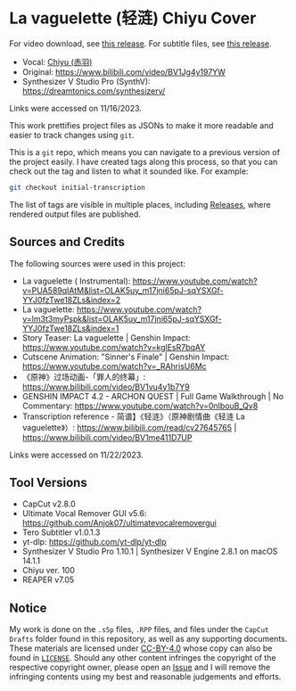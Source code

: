 # La vaguelette (轻涟) Chiyu Cover

For video download,
see [this release](https://github.com/iluminar-yi/la-vaguelette-chiyu-cover/releases/tag/video-final-version). For
subtitle files,
see [this release](https://github.com/iluminar-yi/la-vaguelette-chiyu-cover/releases/tag/add-subtitles).

* Vocal: [Chiyu (赤羽)](https://synthv.fandom.com/wiki/Chiyu)
* Original: https://www.bilibili.com/video/BV1Jg4y197YW
* Synthesizer V Studio Pro (SynthV): https://dreamtonics.com/synthesizerv/

Links were accessed on 11/16/2023.

This work prettifies project files as JSONs to make it more readable and easier to track changes using `git`.

This is a `git` repo, which means you can navigate to a previous version of the project easily.
I have created tags along this process, so that you can check out the tag and listen to what it sounded like.
For example:

```bash
git checkout initial-transcription
```

The list of tags are visible in multiple places, including
[Releases](https://github.com/iluminar-yi/la-vaguelette-synthv-cover/releases),
where rendered output files are published.

## Sources and Credits

The following sources were used in this project:

* La vaguelette (
  Instrumental): https://www.youtube.com/watch?v=PUA589qIAtM&list=OLAK5uy_m17jni65pJ-sqYSXGf-YYJ0fzTwe18ZLs&index=2
* La vaguelette: https://www.youtube.com/watch?v=lm3t3myPspk&list=OLAK5uy_m17jni65pJ-sqYSXGf-YYJ0fzTwe18ZLs&index=1
* Story Teaser: La vaguelette | Genshin Impact: https://www.youtube.com/watch?v=kglEsR7bqAY
* Cutscene Animation: "Sinner's Finale" | Genshin Impact: https://www.youtube.com/watch?v=_RAhrisU6Mc
* 《原神》过场动画-「罪人的终幕」: https://www.bilibili.com/video/BV1vu4y1b7Y9
* GENSHIN IMPACT 4.2 - ARCHON QUEST | Full Game Walkthrough | No Commentary: https://www.youtube.com/watch?v=0nIbouB_Qv8
* Transcription reference - 简谱】《轻涟》（原神剧情曲《轻涟 La
  vaguelette》）: https://www.bilibili.com/read/cv27645765 | https://www.bilibili.com/video/BV1me411D7UP

Links were accessed on 11/22/2023.

## Tool Versions

* CapCut v2.8.0
* Ultimate Vocal Remover GUI v5.6: https://github.com/Anjok07/ultimatevocalremovergui
* Tero Subtitler v1.0.1.3
* yt-dlp: https://github.com/yt-dlp/yt-dlp
* Synthesizer V Studio Pro 1.10.1 | Synthesizer V Engine 2.8.1 on macOS 14.1.1
* Chiyu ver. 100
* REAPER v7.05

## Notice

My work is done on the `.s5p` files, `.RPP` files, and files under the `CapCut Drafts` folder found in this repository,
as well as any supporting documents. These materials are licensed
under [CC-BY-4.0](https://creativecommons.org/licenses/by/4.0/)
whose copy can also be found in [`LICENSE`](/LICENSE). Should any other content infringes the copyright of the
respective copyright owner,
please open an [Issue](https://github.com/iluminar-yi/synthv-song-template/issues) and I will remove the
infringing contents using my best and reasonable judgements and efforts.
